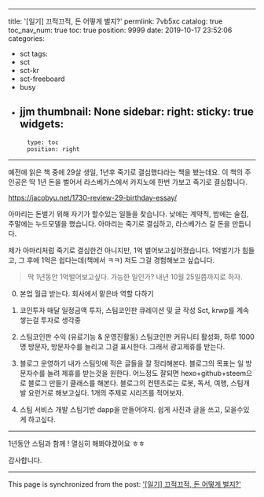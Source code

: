 
---
title: '[일기] 끄적끄적, 돈 어떻게 벌지?'
permlink: 7vb5xc
catalog: true
toc_nav_num: true
toc: true
position: 9999
date: 2019-10-17 23:52:06
categories:
- sct
tags:
- sct
- sct-kr
- sct-freeboard
- busy
- jjm
thumbnail: None
sidebar:
    right:
        sticky: true
widgets:
    -
        type: toc
        position: right
---


예전에 읽은 책 중에 29살 생일, 1년후 죽기로 결심했다라는 책을 봤는데요. 이 책의 주인공은 딱 1년 돈을 벌어서 라스베가스에서 카지노에 한번 가보고 죽기로 결심합니다.

https://jacobyu.net/1730-review-29-birthday-essay/

아마리는 돈벌기 위해 자기가 할수있는 일들을 찾습니다.
낮에는 계약직, 밤에는 술집, 주말에는 누드모델을 했습니다.
아마리는 죽기로 결심하고, 라스베가스 갈 돈을 만듭니다.

제가 아마리처럼 죽기로 결심한건 아니지만, 1억 벌어보고싶어졌습니다. 1억벌기가 힘들고, 그 후에 1억은 쉽다는데(책에서 ㅋㅋ) 저도 그걸 경험해보고 싶습니다.

> 딱 1년동안 1억벌어보고싶다. 가능한 일인가? 내년 10월 25일쯤까지로 하자. 

0. 본업
월급 받는다. 회사에서 맡은바 역할 다하기

1. 코인투자 
매달 일정금액 투자, 스팀코인판 큐레이션 및 글 작성
Sct, krwp를 계속 쌓는걸 투자로 생각중

2. 스팀코인판 수익 (유료기능 & 운영진활동)
스팀코인판 커뮤니티 활성화, 하루 1000명 방문자,
방문자수를 늘리고 그걸 표시한다. 그래서 광고제휴를 받는다.

3. 블로그 운영하기
내가 스팀잇에 적은 글들을 잘 정리해본다. 블로그의 목표는 일 방문자수를 늘려 제휴를 받는것을 원한다. 어느정도 잘되면 hexo+github+steem으로 블로그 만들기 클래스를 해본다. 블로그의 컨텐츠로는 로봇, 독서, 여행, 스팀개발 요런거로 해보고싶다. 1개의 주제로 시리즈를 적어보자.

4. 스팀 서비스 개발
스팀기반 dapp을 만들어야지. 쉽게 사진과 글을 쓰고, 모을수있게 하고싶다.

---

1년동안 스팀과 함께 ! 열심히 해봐야겠어요 ㅎㅎ

감사합니다.

- - -

This page is synchronized from the post: ['[일기] 끄적끄적, 돈 어떻게 벌지?'](https://steemit.com/@jacobyu/7vb5xc)
